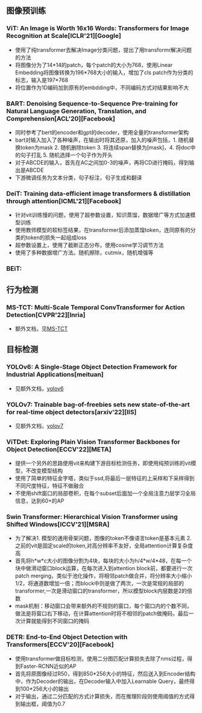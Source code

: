 
## 图像预训练

### ViT: An Image is Worth 16x16 Words: Transformers for Image Recognition at Scale[ICLR'21][Google]
- 使用了纯transformer去解决Image分类问题，提出了用transformr解决问题的方法
- 将图像分为了14\*14的patch，每个patch的大小为768，使用Linear Embedding将图像转换为196\*768大小的输入，增加了cls patch作为分类的标志，输入是197\*768
- 将位置作为1D编码加到原有的embdding中，不同编码方式对结果影响不大

 
 
### BART: Denoising Sequence-to-Sequence Pre-training for Natural Language Generation, Translation, and Comprehension[ACL'20][Facebook]
- 同时参考了bert的encoder和gpt的decoder，使用全量的transformer架构
- bart对输入加入了各种噪声，在输出时将其还原，加入的噪声包括，1. 随机替换token为mask 2. 随机删除token 3. 将连续span替换为[mask]，4. 将doc中的句子打乱 5. 随机选择一个句子作为开头
- 对于ABCDE的输入，首先在AC之间加0-3的噪声，再将CD进行掩码，得到输出是ABCDE
- 下游微调任务为文本分类，句子标注，句子生成和翻译


### DeiT: Training data-efficient image transformers & distillation through attention[ICML'21][Facebook]
- 针对vit训练慢的问题，使用了超参数设置，知识蒸馏，数据增广等方式加速模型训练
- 使用教师模型的软标签结果，在transformer后添加蒸馏token，连同原有的分类的token的损失一起组成loss
- 超参数设置上，使用了截断正态分布，使用cosine学习调节方法
- 使用了多种数据增广方法。随机擦除，cutmix，随机增强等

### BEiT: 


## 行为检测
### MS-TCT: Multi-Scale Temporal ConvTransformer for Action Detection[CVPR'22][Inria]
- 额外文档，见[MS-TCT](MSTCT.md)

## 目标检测
### YOLOv6: A Single-Stage Object Detection Framework for Industrial Applications[meituan]
- 见额外文档，[yolov6](yolov6.md)


### YOLOv7: Trainable bag-of-freebies sets new state-of-the-art for real-time object detectors[arxiv'22][IIS]
- 见额外文档，[yolov7](yolov7.md)


### ViTDet: Exploring Plain Vision Transformer Backbones for Object Detection[ECCV'22][META]
- 提供一个另外的思路使用vit来构建下游目标检测任务，即使用纯预训练的vit模型，不改变模型结构
- 使用了简单的特征金字塔，类似于ssd,将最后一层特征的上采样和下采样得到不同尺度特征，特征不做融合
- 不使用shift窗口的局部卷积，在每个subset后面加一个全局注意力层学习全局信息，达到60+的AP


### Swin Transformer: Hierarchical Vision Transformer using Shifted Windows[ICCV'21][MSRA]
- 为了解决1. 模型的通用骨架问题，图像的token不像语言token是基本元素 2. 之前的vit是固定scale的token,对高分辨率不友好，全局attention计算复杂度高 
- 首先将h\*w\*c大小的图像分割为4块，每块的大小为h/4\*w/4\*48，在每一个块中做滑动窗口block运算，在每次进入到attention block前，都要进行一次patch merging，类似于池化操作，将相邻patch做合并，将分辨率大小缩小1/2，将通道数增加一倍；而block中则是做了两次，一次是常规的局部的transformer,一次是滑动窗口的transformer，所以模型block内层数是2的倍数
- mask机制：移动窗口会带来额外的不规则的窗口，每个窗口内的个数不同，做法是将窗口右下移动，在计算attention时将不相邻的patch做掩码，最后一次计算就能得到不同窗口的掩码


### DETR: End-to-End Object Detection with Transformers[ECCV'20][Facebook]
- 使用transformer做目标检测，使用二分图匹配计算损失去除了nms过程，得到Faster-RCNN近似的AP
- 首先将原图像经过R50，得到850\*256大小的特征，然后送入到Encoder结构中，作为Decoder的输出，在Decoder输入中加入Learnable Query，最终得到100\*256大小的输出
- 对于输出，通过二分匹配的方式计算损失，而在推理阶段则使用阈值的方式得到输出框，阈值为0.7
